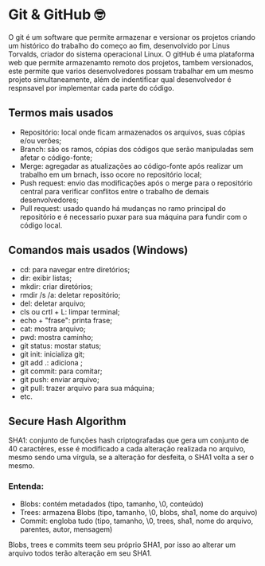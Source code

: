 # Git & GitHub :nerd_face:
O git é um software que permite armazenar e versionar os projetos criando um histórico do trabalho do começo ao fim, desenvolvido por Linus Torvalds, criador do sistema operacional Linux.
O gitHub é uma plataforma web que permite armazenamto remoto dos projetos, tambem versionados, este permite que varios desenvolvedores possam trabalhar em um mesmo projeto simultaneamente, além de indentificar qual desenvolvedor é respnsavel por implementar cada parte do código.

## Termos mais usados
- Repositório: local onde ficam armazenados os arquivos, suas cópias e/ou verões;
- Branch: são os ramos, cópias dos códigos que serão manipuladas sem afetar o código-fonte;
- Merge: agregadar as atualizações ao código-fonte após realizar um trabalho em um brnach, isso ocore no repositório local;
- Push request: envio das modificações após o merge para o repositório central para verificar conflitos entre o trabalho de demais desenvolvedores;
- Pull request: usado quando há mudanças no ramo principal do repositório e é necessario puxar para sua máquina para fundir com o código local.

## Comandos mais usados (Windows)
- cd: para navegar entre diretórios;
- dir: exibir listas;
- mkdir: criar diretórios;
- rmdir /s /a: deletar repositório;
- del: deletar arquivo;
- cls ou crtl + L: limpar terminal;
- echo + "frase": printa frase;
- cat: mostra arquivo;
- pwd: mostra caminho;
- git status: mostar status;
- git init: inicializa git;
- git add .: adiciona ;
- git commit: para comitar;
- git push: enviar arquivo;
- git pull: trazer arquivo para sua máquina;
- etc.

## Secure Hash Algorithm
SHA1: conjunto de funções hash criptografadas que gera um conjunto de 40 caractéres, esse é modificado a cada alteração realizada no arquivo, mesmo sendo uma vírgula, se a alteração for desfeita, o SHA1 volta a ser o mesmo.

### Entenda:
- Blobs: contém metadados (tipo, tamanho, \0, conteúdo)
- Trees: armazena Blobs (tipo, tamanho, \0, blobs, sha1, nome do arquivo)
- Commit: engloba tudo (tipo, tamanho, \0, trees, sha1, nome do arquivo, parentes, autor, mensagem)

Blobs, trees e commits teem seu próprio SHA1, por isso ao alterar um arquivo todos terão alteração em seu SHA1.
